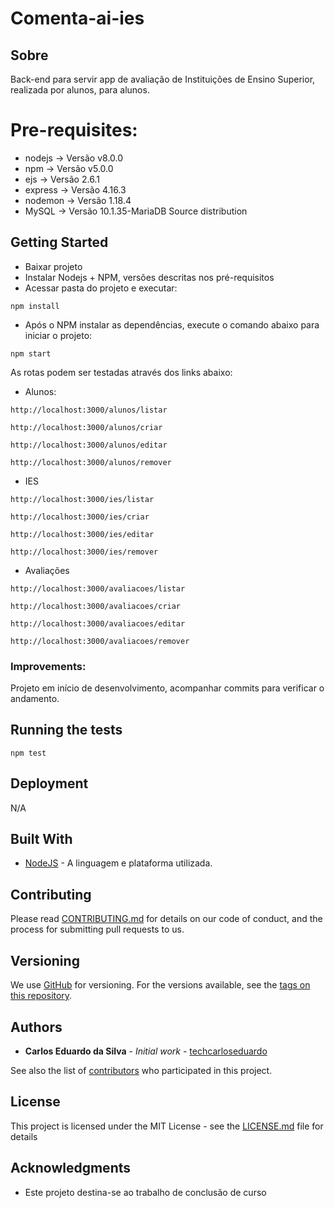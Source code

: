 # Comenta-ai-ies

## Sobre
Back-end para servir app de avaliação de Instituições de Ensino Superior, realizada por alunos, para alunos.

# Pre-requisites:
- nodejs -> Versão v8.0.0
- npm -> Versão v5.0.0
- ejs ->  Versão 2.6.1
- express -> Versão 4.16.3
- nodemon -> Versão 1.18.4
- MySQL -> Versão 10.1.35-MariaDB Source distribution

## Getting Started

- Baixar projeto
- Instalar Nodejs + NPM, versões descritas nos pré-requisitos
- Acessar pasta do projeto e executar:
```
npm install
```
- Após o NPM instalar as dependências, execute o comando abaixo para iniciar o projeto:
```
npm start
```

As rotas podem ser testadas através dos links abaixo:

- Alunos:
```
http://localhost:3000/alunos/listar
```
```
http://localhost:3000/alunos/criar
```
```
http://localhost:3000/alunos/editar
```
```
http://localhost:3000/alunos/remover
```
- IES
```
http://localhost:3000/ies/listar
```
```
http://localhost:3000/ies/criar
```
```
http://localhost:3000/ies/editar
```
```
http://localhost:3000/ies/remover
```
- Avaliações
```
http://localhost:3000/avaliacoes/listar
```
```
http://localhost:3000/avaliacoes/criar
```
```
http://localhost:3000/avaliacoes/editar
```
```
http://localhost:3000/avaliacoes/remover
```

### Improvements:
Projeto em início de desenvolvimento, acompanhar commits para verificar o andamento.

## Running the tests
```
npm test
```

## Deployment
N/A

## Built With

* [NodeJS](https://nodejs.org/) - A linguagem e plataforma utilizada.


## Contributing
Please read [CONTRIBUTING.md](https://gist.github.com/techCarlosEduardo/b24679402957c63ec426) for details on our code of conduct, and the process for submitting pull requests to us.


## Versioning
We use [GitHub](https://github.com) for versioning. For the versions available, see the [tags on this repository](https://github.com/techCarlosEduardo/comenta-ai-ies/tags). 


## Authors

* **Carlos Eduardo da Silva** - *Initial work* - [techcarloseduardo](https://github.com/techCarlosEduardo)

See also the list of [contributors](https://github.com/techCarlosEduardo/comenta-ai-ies/contributors) who participated in this project.

## License
This project is licensed under the MIT License - see the [LICENSE.md](LICENSE.md) file for details

## Acknowledgments

* Este projeto destina-se ao trabalho de conclusão de curso